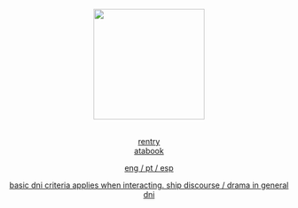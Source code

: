 <p align="center">
    <img width="200" src="https://github.com/user-attachments/assets/bd06e3c8-7823-4cc5-ab4e-835a841c377d" alt="">
</p>
<p align="center">
<a href="https://rentry.co/vilasong"
/><br />
      rentry 
</a>
<a href="https://wolfbrothers.atabook.org/"
/><br />
    atabook
</p>

<p align="center">
eng / pt / esp
<p align="center">
 basic dni criteria applies when interacting. ship discourse / drama in general dni
</p>
